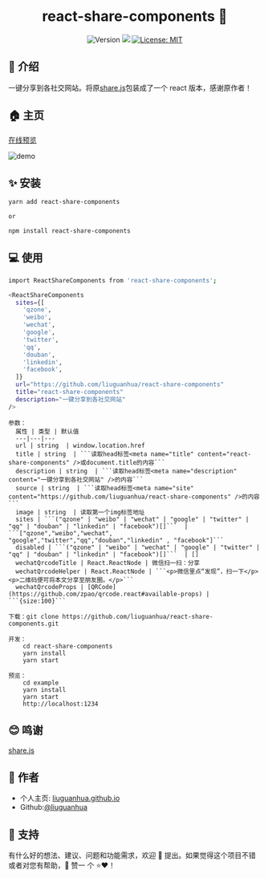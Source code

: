 <h1 align="center">react-share-components 👋</h1>
<p align="center">
  <img alt="Version" src="https://img.shields.io/badge/version-0.1.0-blue.svg?cacheSeconds=2592000" />
  <img src="https://img.shields.io/badge/node-%3E%3D10-blue.svg" />
  <a href="#" target="_blank">
    <img alt="License: MIT" src="https://img.shields.io/badge/License-MIT-yellow.svg" />
  </a>
</p>

## 📖 介绍

一键分享到各社交网站。将原[share.js](https://github.com/overtrue/share.js)包装成了一个 react 版本，感谢原作者！

## 🏠 主页

[在线预览](https://liuguanhua.github.io/react-share-components/)

![demo](https://s1.ax1x.com/2020/06/27/Nc1Cbq.png)

## ✨ 安装

```sh
yarn add react-share-components

or

npm install react-share-components
```

## 💻 使用

```sh
import ReactShareComponents from 'react-share-components';

<ReactShareComponents
  sites={[
    'qzone',
    'weibo',
    'wechat',
    'google',
    'twitter',
    'qq',
    'douban',
    'linkedin',
    'facebook',
  ]}
  url="https://github.com/liuguanhua/react-share-components"
  title="react-share-components"
  description="一键分享到各社交网站"
/>
```

````
参数：
  属性 | 类型 | 默认值
  ---|---|---
  url | string  | window.location.href
  title | string  | ```读取head标签<meta name="title" content="react-share-components" />或document.title的内容```
  description | string  | ```读取head标签<meta name="description" content="一键分享到各社交网站" />的内容```
  source | string  | ```读取head标签<meta name="site" content="https://github.com/liuguanhua/react-share-components" />的内容```
  image | string  | 读取第一个img标签地址
  sites | ```("qzone" | "weibo" | "wechat" | "google" | "twitter" | "qq" | "douban" | "linkedin" | "facebook")[]```  | ```["qzone","weibo","wechat", "google","twitter","qq","douban","linkedin" , "facebook"]```
  disabled | ```("qzone" | "weibo" | "wechat" | "google" | "twitter" | "qq" | "douban" | "linkedin" | "facebook")[]```  | []
  wechatQrcodeTitle | React.ReactNode | 微信扫一扫：分享
  wechatQrcodeHelper | React.ReactNode | ```<p>微信里点“发现”，扫一下</p><p>二维码便可将本文分享至朋友圈。</p>```
  wechatQrcodeProps | [QRCode](https://github.com/zpao/qrcode.react#available-props) | ```{size:100}```
````

```
下载：git clone https://github.com/liuguanhua/react-share-components.git

开发：
    cd react-share-components
    yarn install
    yarn start

预览：
    cd example
    yarn install
    yarn start
    http://localhost:1234
```

## 😊 鸣谢

[share.js](https://github.com/overtrue/share.js)

## 👤 作者

- 个人主页: [liuguanhua.github.io](https://liuguanhua.github.io)
- Github:[@liuguanhua](https://github.com/liguanhua)

## 🤝 支持

有什么好的想法、建议、问题和功能需求，欢迎 👋 提出。如果觉得这个项目不错或者对您有帮助，👏 赞一 个 ⭐️❤️！
